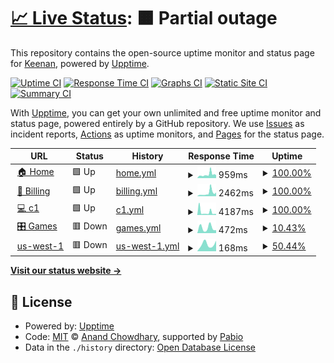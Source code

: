 # [📈 Live Status](https://status.abstract-hosting.com): <!--live status--> **🟧 Partial outage**

This repository contains the open-source uptime monitor and status page for [Keenan](https://status.abstract-hosting.com), powered by [Upptime](https://github.com/upptime/upptime).

[![Uptime CI](https://github.com/BeeSting50/Abstract-Status/workflows/Uptime%20CI/badge.svg)](https://github.com/BeeSting50/Abstract-Status/actions?query=workflow%3A%22Uptime+CI%22)
[![Response Time CI](https://github.com/BeeSting50/Abstract-Status/workflows/Response%20Time%20CI/badge.svg)](https://github.com/BeeSting50/Abstract-Status/actions?query=workflow%3A%22Response+Time+CI%22)
[![Graphs CI](https://github.com/BeeSting50/Abstract-Status/workflows/Graphs%20CI/badge.svg)](https://github.com/BeeSting50/Abstract-Status/actions?query=workflow%3A%22Graphs+CI%22)
[![Static Site CI](https://github.com/BeeSting50/Abstract-Status/workflows/Static%20Site%20CI/badge.svg)](https://github.com/BeeSting50/Abstract-Status/actions?query=workflow%3A%22Static+Site+CI%22)
[![Summary CI](https://github.com/BeeSting50/Abstract-Status/workflows/Summary%20CI/badge.svg)](https://github.com/BeeSting50/Abstract-Status/actions?query=workflow%3A%22Summary+CI%22)

With [Upptime](https://upptime.js.org), you can get your own unlimited and free uptime monitor and status page, powered entirely by a GitHub repository. We use [Issues](https://github.com/BeeSting50/Abstract-Status/issues) as incident reports, [Actions](https://github.com/BeeSting50/Abstract-Status/actions) as uptime monitors, and [Pages](https://status.abstract-hosting.com) for the status page.

<!--start: status pages-->
<!-- This summary is generated by Upptime (https://github.com/upptime/upptime) -->
<!-- Do not edit this manually, your changes will be overwritten -->
<!-- prettier-ignore -->
| URL | Status | History | Response Time | Uptime |
| --- | ------ | ------- | ------------- | ------ |
| <img alt="" src="https://icons.duckduckgo.com/ip3/www.abstract-hosting.com.ico" height="13"> [🏠 Home](https://www.abstract-hosting.com) | 🟩 Up | [home.yml](https://github.com/BeeSting50/Abstract-Status/commits/HEAD/history/home.yml) | <details><summary><img alt="Response time graph" src="./graphs/home/response-time-week.png" height="20"> 959ms</summary><br><a href="https://status.abstract-hosting.com/history/home"><img alt="Response time 4126" src="https://img.shields.io/endpoint?url=https%3A%2F%2Fraw.githubusercontent.com%2FBeeSting50%2FAbstract-Status%2FHEAD%2Fapi%2Fhome%2Fresponse-time.json"></a><br><a href="https://status.abstract-hosting.com/history/home"><img alt="24-hour response time 784" src="https://img.shields.io/endpoint?url=https%3A%2F%2Fraw.githubusercontent.com%2FBeeSting50%2FAbstract-Status%2FHEAD%2Fapi%2Fhome%2Fresponse-time-day.json"></a><br><a href="https://status.abstract-hosting.com/history/home"><img alt="7-day response time 959" src="https://img.shields.io/endpoint?url=https%3A%2F%2Fraw.githubusercontent.com%2FBeeSting50%2FAbstract-Status%2FHEAD%2Fapi%2Fhome%2Fresponse-time-week.json"></a><br><a href="https://status.abstract-hosting.com/history/home"><img alt="30-day response time 4126" src="https://img.shields.io/endpoint?url=https%3A%2F%2Fraw.githubusercontent.com%2FBeeSting50%2FAbstract-Status%2FHEAD%2Fapi%2Fhome%2Fresponse-time-month.json"></a><br><a href="https://status.abstract-hosting.com/history/home"><img alt="1-year response time 4126" src="https://img.shields.io/endpoint?url=https%3A%2F%2Fraw.githubusercontent.com%2FBeeSting50%2FAbstract-Status%2FHEAD%2Fapi%2Fhome%2Fresponse-time-year.json"></a></details> | <details><summary><a href="https://status.abstract-hosting.com/history/home">100.00%</a></summary><a href="https://status.abstract-hosting.com/history/home"><img alt="All-time uptime 99.22%" src="https://img.shields.io/endpoint?url=https%3A%2F%2Fraw.githubusercontent.com%2FBeeSting50%2FAbstract-Status%2FHEAD%2Fapi%2Fhome%2Fuptime.json"></a><br><a href="https://status.abstract-hosting.com/history/home"><img alt="24-hour uptime 100.00%" src="https://img.shields.io/endpoint?url=https%3A%2F%2Fraw.githubusercontent.com%2FBeeSting50%2FAbstract-Status%2FHEAD%2Fapi%2Fhome%2Fuptime-day.json"></a><br><a href="https://status.abstract-hosting.com/history/home"><img alt="7-day uptime 100.00%" src="https://img.shields.io/endpoint?url=https%3A%2F%2Fraw.githubusercontent.com%2FBeeSting50%2FAbstract-Status%2FHEAD%2Fapi%2Fhome%2Fuptime-week.json"></a><br><a href="https://status.abstract-hosting.com/history/home"><img alt="30-day uptime 99.22%" src="https://img.shields.io/endpoint?url=https%3A%2F%2Fraw.githubusercontent.com%2FBeeSting50%2FAbstract-Status%2FHEAD%2Fapi%2Fhome%2Fuptime-month.json"></a><br><a href="https://status.abstract-hosting.com/history/home"><img alt="1-year uptime 99.22%" src="https://img.shields.io/endpoint?url=https%3A%2F%2Fraw.githubusercontent.com%2FBeeSting50%2FAbstract-Status%2FHEAD%2Fapi%2Fhome%2Fuptime-year.json"></a></details>
| <img alt="" src="https://icons.duckduckgo.com/ip3/billing.abstract-hosting.com.ico" height="13"> [🧾 Billing](https://billing.abstract-hosting.com) | 🟩 Up | [billing.yml](https://github.com/BeeSting50/Abstract-Status/commits/HEAD/history/billing.yml) | <details><summary><img alt="Response time graph" src="./graphs/billing/response-time-week.png" height="20"> 2462ms</summary><br><a href="https://status.abstract-hosting.com/history/billing"><img alt="Response time 4585" src="https://img.shields.io/endpoint?url=https%3A%2F%2Fraw.githubusercontent.com%2FBeeSting50%2FAbstract-Status%2FHEAD%2Fapi%2Fbilling%2Fresponse-time.json"></a><br><a href="https://status.abstract-hosting.com/history/billing"><img alt="24-hour response time 2909" src="https://img.shields.io/endpoint?url=https%3A%2F%2Fraw.githubusercontent.com%2FBeeSting50%2FAbstract-Status%2FHEAD%2Fapi%2Fbilling%2Fresponse-time-day.json"></a><br><a href="https://status.abstract-hosting.com/history/billing"><img alt="7-day response time 2462" src="https://img.shields.io/endpoint?url=https%3A%2F%2Fraw.githubusercontent.com%2FBeeSting50%2FAbstract-Status%2FHEAD%2Fapi%2Fbilling%2Fresponse-time-week.json"></a><br><a href="https://status.abstract-hosting.com/history/billing"><img alt="30-day response time 4585" src="https://img.shields.io/endpoint?url=https%3A%2F%2Fraw.githubusercontent.com%2FBeeSting50%2FAbstract-Status%2FHEAD%2Fapi%2Fbilling%2Fresponse-time-month.json"></a><br><a href="https://status.abstract-hosting.com/history/billing"><img alt="1-year response time 4585" src="https://img.shields.io/endpoint?url=https%3A%2F%2Fraw.githubusercontent.com%2FBeeSting50%2FAbstract-Status%2FHEAD%2Fapi%2Fbilling%2Fresponse-time-year.json"></a></details> | <details><summary><a href="https://status.abstract-hosting.com/history/billing">100.00%</a></summary><a href="https://status.abstract-hosting.com/history/billing"><img alt="All-time uptime 99.32%" src="https://img.shields.io/endpoint?url=https%3A%2F%2Fraw.githubusercontent.com%2FBeeSting50%2FAbstract-Status%2FHEAD%2Fapi%2Fbilling%2Fuptime.json"></a><br><a href="https://status.abstract-hosting.com/history/billing"><img alt="24-hour uptime 100.00%" src="https://img.shields.io/endpoint?url=https%3A%2F%2Fraw.githubusercontent.com%2FBeeSting50%2FAbstract-Status%2FHEAD%2Fapi%2Fbilling%2Fuptime-day.json"></a><br><a href="https://status.abstract-hosting.com/history/billing"><img alt="7-day uptime 100.00%" src="https://img.shields.io/endpoint?url=https%3A%2F%2Fraw.githubusercontent.com%2FBeeSting50%2FAbstract-Status%2FHEAD%2Fapi%2Fbilling%2Fuptime-week.json"></a><br><a href="https://status.abstract-hosting.com/history/billing"><img alt="30-day uptime 99.32%" src="https://img.shields.io/endpoint?url=https%3A%2F%2Fraw.githubusercontent.com%2FBeeSting50%2FAbstract-Status%2FHEAD%2Fapi%2Fbilling%2Fuptime-month.json"></a><br><a href="https://status.abstract-hosting.com/history/billing"><img alt="1-year uptime 99.32%" src="https://img.shields.io/endpoint?url=https%3A%2F%2Fraw.githubusercontent.com%2FBeeSting50%2FAbstract-Status%2FHEAD%2Fapi%2Fbilling%2Fuptime-year.json"></a></details>
| <img alt="" src="https://icons.duckduckgo.com/ip3/c1.my-control-panel.com.ico" height="13"> [💻 c1](https://c1.my-control-panel.com) | 🟩 Up | [c1.yml](https://github.com/BeeSting50/Abstract-Status/commits/HEAD/history/c1.yml) | <details><summary><img alt="Response time graph" src="./graphs/c1/response-time-week.png" height="20"> 4187ms</summary><br><a href="https://status.abstract-hosting.com/history/c1"><img alt="Response time 2917" src="https://img.shields.io/endpoint?url=https%3A%2F%2Fraw.githubusercontent.com%2FBeeSting50%2FAbstract-Status%2FHEAD%2Fapi%2Fc1%2Fresponse-time.json"></a><br><a href="https://status.abstract-hosting.com/history/c1"><img alt="24-hour response time 1464" src="https://img.shields.io/endpoint?url=https%3A%2F%2Fraw.githubusercontent.com%2FBeeSting50%2FAbstract-Status%2FHEAD%2Fapi%2Fc1%2Fresponse-time-day.json"></a><br><a href="https://status.abstract-hosting.com/history/c1"><img alt="7-day response time 4187" src="https://img.shields.io/endpoint?url=https%3A%2F%2Fraw.githubusercontent.com%2FBeeSting50%2FAbstract-Status%2FHEAD%2Fapi%2Fc1%2Fresponse-time-week.json"></a><br><a href="https://status.abstract-hosting.com/history/c1"><img alt="30-day response time 2917" src="https://img.shields.io/endpoint?url=https%3A%2F%2Fraw.githubusercontent.com%2FBeeSting50%2FAbstract-Status%2FHEAD%2Fapi%2Fc1%2Fresponse-time-month.json"></a><br><a href="https://status.abstract-hosting.com/history/c1"><img alt="1-year response time 2917" src="https://img.shields.io/endpoint?url=https%3A%2F%2Fraw.githubusercontent.com%2FBeeSting50%2FAbstract-Status%2FHEAD%2Fapi%2Fc1%2Fresponse-time-year.json"></a></details> | <details><summary><a href="https://status.abstract-hosting.com/history/c1">100.00%</a></summary><a href="https://status.abstract-hosting.com/history/c1"><img alt="All-time uptime 99.16%" src="https://img.shields.io/endpoint?url=https%3A%2F%2Fraw.githubusercontent.com%2FBeeSting50%2FAbstract-Status%2FHEAD%2Fapi%2Fc1%2Fuptime.json"></a><br><a href="https://status.abstract-hosting.com/history/c1"><img alt="24-hour uptime 100.00%" src="https://img.shields.io/endpoint?url=https%3A%2F%2Fraw.githubusercontent.com%2FBeeSting50%2FAbstract-Status%2FHEAD%2Fapi%2Fc1%2Fuptime-day.json"></a><br><a href="https://status.abstract-hosting.com/history/c1"><img alt="7-day uptime 100.00%" src="https://img.shields.io/endpoint?url=https%3A%2F%2Fraw.githubusercontent.com%2FBeeSting50%2FAbstract-Status%2FHEAD%2Fapi%2Fc1%2Fuptime-week.json"></a><br><a href="https://status.abstract-hosting.com/history/c1"><img alt="30-day uptime 99.16%" src="https://img.shields.io/endpoint?url=https%3A%2F%2Fraw.githubusercontent.com%2FBeeSting50%2FAbstract-Status%2FHEAD%2Fapi%2Fc1%2Fuptime-month.json"></a><br><a href="https://status.abstract-hosting.com/history/c1"><img alt="1-year uptime 99.16%" src="https://img.shields.io/endpoint?url=https%3A%2F%2Fraw.githubusercontent.com%2FBeeSting50%2FAbstract-Status%2FHEAD%2Fapi%2Fc1%2Fuptime-year.json"></a></details>
| <img alt="" src="https://icons.duckduckgo.com/ip3/null.ico" height="13"> [🎛️ Games](games.abstract-hosting.com) | 🟥 Down | [games.yml](https://github.com/BeeSting50/Abstract-Status/commits/HEAD/history/games.yml) | <details><summary><img alt="Response time graph" src="./graphs/games/response-time-week.png" height="20"> 472ms</summary><br><a href="https://status.abstract-hosting.com/history/games"><img alt="Response time 472" src="https://img.shields.io/endpoint?url=https%3A%2F%2Fraw.githubusercontent.com%2FBeeSting50%2FAbstract-Status%2FHEAD%2Fapi%2Fgames%2Fresponse-time.json"></a><br><a href="https://status.abstract-hosting.com/history/games"><img alt="24-hour response time 0" src="https://img.shields.io/endpoint?url=https%3A%2F%2Fraw.githubusercontent.com%2FBeeSting50%2FAbstract-Status%2FHEAD%2Fapi%2Fgames%2Fresponse-time-day.json"></a><br><a href="https://status.abstract-hosting.com/history/games"><img alt="7-day response time 472" src="https://img.shields.io/endpoint?url=https%3A%2F%2Fraw.githubusercontent.com%2FBeeSting50%2FAbstract-Status%2FHEAD%2Fapi%2Fgames%2Fresponse-time-week.json"></a><br><a href="https://status.abstract-hosting.com/history/games"><img alt="30-day response time 472" src="https://img.shields.io/endpoint?url=https%3A%2F%2Fraw.githubusercontent.com%2FBeeSting50%2FAbstract-Status%2FHEAD%2Fapi%2Fgames%2Fresponse-time-month.json"></a><br><a href="https://status.abstract-hosting.com/history/games"><img alt="1-year response time 472" src="https://img.shields.io/endpoint?url=https%3A%2F%2Fraw.githubusercontent.com%2FBeeSting50%2FAbstract-Status%2FHEAD%2Fapi%2Fgames%2Fresponse-time-year.json"></a></details> | <details><summary><a href="https://status.abstract-hosting.com/history/games">10.43%</a></summary><a href="https://status.abstract-hosting.com/history/games"><img alt="All-time uptime 10.43%" src="https://img.shields.io/endpoint?url=https%3A%2F%2Fraw.githubusercontent.com%2FBeeSting50%2FAbstract-Status%2FHEAD%2Fapi%2Fgames%2Fuptime.json"></a><br><a href="https://status.abstract-hosting.com/history/games"><img alt="24-hour uptime 0.00%" src="https://img.shields.io/endpoint?url=https%3A%2F%2Fraw.githubusercontent.com%2FBeeSting50%2FAbstract-Status%2FHEAD%2Fapi%2Fgames%2Fuptime-day.json"></a><br><a href="https://status.abstract-hosting.com/history/games"><img alt="7-day uptime 10.43%" src="https://img.shields.io/endpoint?url=https%3A%2F%2Fraw.githubusercontent.com%2FBeeSting50%2FAbstract-Status%2FHEAD%2Fapi%2Fgames%2Fuptime-week.json"></a><br><a href="https://status.abstract-hosting.com/history/games"><img alt="30-day uptime 10.43%" src="https://img.shields.io/endpoint?url=https%3A%2F%2Fraw.githubusercontent.com%2FBeeSting50%2FAbstract-Status%2FHEAD%2Fapi%2Fgames%2Fuptime-month.json"></a><br><a href="https://status.abstract-hosting.com/history/games"><img alt="1-year uptime 10.43%" src="https://img.shields.io/endpoint?url=https%3A%2F%2Fraw.githubusercontent.com%2FBeeSting50%2FAbstract-Status%2FHEAD%2Fapi%2Fgames%2Fuptime-year.json"></a></details>
| <img alt="" src="https://icons.duckduckgo.com/ip3/null.ico" height="13"> [us-west-1](node1.abstract-hosting.com) | 🟥 Down | [us-west-1.yml](https://github.com/BeeSting50/Abstract-Status/commits/HEAD/history/us-west-1.yml) | <details><summary><img alt="Response time graph" src="./graphs/us-west-1/response-time-week.png" height="20"> 168ms</summary><br><a href="https://status.abstract-hosting.com/history/us-west-1"><img alt="Response time 168" src="https://img.shields.io/endpoint?url=https%3A%2F%2Fraw.githubusercontent.com%2FBeeSting50%2FAbstract-Status%2FHEAD%2Fapi%2Fus-west-1%2Fresponse-time.json"></a><br><a href="https://status.abstract-hosting.com/history/us-west-1"><img alt="24-hour response time 247" src="https://img.shields.io/endpoint?url=https%3A%2F%2Fraw.githubusercontent.com%2FBeeSting50%2FAbstract-Status%2FHEAD%2Fapi%2Fus-west-1%2Fresponse-time-day.json"></a><br><a href="https://status.abstract-hosting.com/history/us-west-1"><img alt="7-day response time 168" src="https://img.shields.io/endpoint?url=https%3A%2F%2Fraw.githubusercontent.com%2FBeeSting50%2FAbstract-Status%2FHEAD%2Fapi%2Fus-west-1%2Fresponse-time-week.json"></a><br><a href="https://status.abstract-hosting.com/history/us-west-1"><img alt="30-day response time 168" src="https://img.shields.io/endpoint?url=https%3A%2F%2Fraw.githubusercontent.com%2FBeeSting50%2FAbstract-Status%2FHEAD%2Fapi%2Fus-west-1%2Fresponse-time-month.json"></a><br><a href="https://status.abstract-hosting.com/history/us-west-1"><img alt="1-year response time 168" src="https://img.shields.io/endpoint?url=https%3A%2F%2Fraw.githubusercontent.com%2FBeeSting50%2FAbstract-Status%2FHEAD%2Fapi%2Fus-west-1%2Fresponse-time-year.json"></a></details> | <details><summary><a href="https://status.abstract-hosting.com/history/us-west-1">50.44%</a></summary><a href="https://status.abstract-hosting.com/history/us-west-1"><img alt="All-time uptime 50.44%" src="https://img.shields.io/endpoint?url=https%3A%2F%2Fraw.githubusercontent.com%2FBeeSting50%2FAbstract-Status%2FHEAD%2Fapi%2Fus-west-1%2Fuptime.json"></a><br><a href="https://status.abstract-hosting.com/history/us-west-1"><img alt="24-hour uptime 0.00%" src="https://img.shields.io/endpoint?url=https%3A%2F%2Fraw.githubusercontent.com%2FBeeSting50%2FAbstract-Status%2FHEAD%2Fapi%2Fus-west-1%2Fuptime-day.json"></a><br><a href="https://status.abstract-hosting.com/history/us-west-1"><img alt="7-day uptime 50.44%" src="https://img.shields.io/endpoint?url=https%3A%2F%2Fraw.githubusercontent.com%2FBeeSting50%2FAbstract-Status%2FHEAD%2Fapi%2Fus-west-1%2Fuptime-week.json"></a><br><a href="https://status.abstract-hosting.com/history/us-west-1"><img alt="30-day uptime 50.44%" src="https://img.shields.io/endpoint?url=https%3A%2F%2Fraw.githubusercontent.com%2FBeeSting50%2FAbstract-Status%2FHEAD%2Fapi%2Fus-west-1%2Fuptime-month.json"></a><br><a href="https://status.abstract-hosting.com/history/us-west-1"><img alt="1-year uptime 50.44%" src="https://img.shields.io/endpoint?url=https%3A%2F%2Fraw.githubusercontent.com%2FBeeSting50%2FAbstract-Status%2FHEAD%2Fapi%2Fus-west-1%2Fuptime-year.json"></a></details>

<!--end: status pages-->

[**Visit our status website →**](https://status.abstract-hosting.com)

## 📄 License

- Powered by: [Upptime](https://github.com/upptime/upptime)
- Code: [MIT](./LICENSE) © [Anand Chowdhary](https://anandchowdhary.com), supported by [Pabio](https://pabio.com)
- Data in the `./history` directory: [Open Database License](https://opendatacommons.org/licenses/odbl/1-0/)
